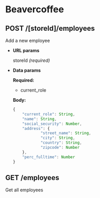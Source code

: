# Beavercoffee

## POST /[storeId]/employees
Add a new employee
- **URL params**

	storeId *(required)*
- **Data params**

	**Required:**
	- current_role

	**Body:**
	```javascript
	{
		"current_role": String,
		"name": String,
		"social_security": Number,
		"address": {
    			"street_name": String,
    			"city": String,
    			"country": String,
    			"zipcode": Number
		},
		"perc_fulltime": Number	
  	}	
	```	
## GET /employees
Get all employees

